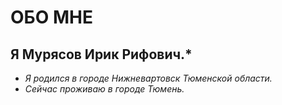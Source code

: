 # ОБО МНЕ
## Я Мурясов Ирик Рифович.*
* *Я родился в городе Нижневартовск Тюменской области.*
* *Сейчас проживаю в городе Тюмень.*